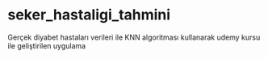 # seker_hastaligi_tahmini
 Gerçek diyabet hastaları verileri ile KNN algoritması kullanarak udemy kursu ile geliştirilen uygulama
